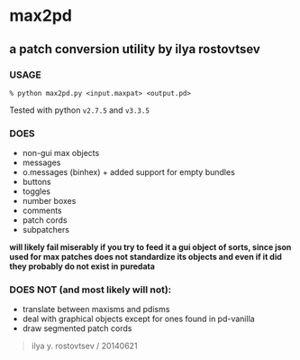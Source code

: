 # max2pd 
## a patch conversion utility by ilya rostovtsev

### USAGE
```
% python max2pd.py <input.maxpat> <output.pd>
```
Tested with python `v2.7.5` and `v3.3.5`

### DOES

* non-gui max objects
* messages
* o.messages (binhex) + added support for empty bundles
* buttons
* toggles
* number boxes
* comments
* patch cords
* subpatchers

**will likely fail miserably if you try to feed it a gui object of sorts, since json used for max patches does not standardize its objects and even if it did they probably do not exist in puredata**

### DOES NOT (and most likely will not):

* translate between maxisms and pdisms
* deal with graphical objects except for ones found in pd-vanilla
* draw segmented patch cords



> ilya y. rostovtsev / 20140621
